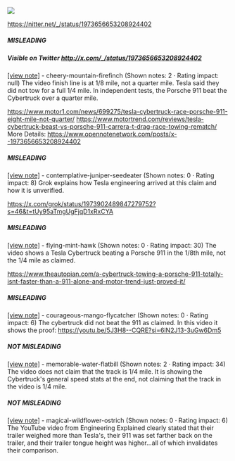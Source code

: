 ![](https://i.imgur.com/tIoyvyY.png)

https://nitter.net/_/status/1973656653208924402
##### MISLEADING
##### Visible on Twitter http://x.com/_/status/1973656653208924402
[[view note]](https://x.com/i/birdwatch/n/1973879034233892948) - cheery-mountain-firefinch (Shown notes: 2 · Rating impact: null)
The video finish line is at 1/8 mile, not a quarter mile. Tesla said they did not tow for a full 1/4 mile. In independent tests, the Porsche 911 beat the Cybertruck over a quarter mile.

https://www.motor1.com/news/699275/tesla-cybertruck-race-porsche-911-eight-mile-not-quarter/
https://www.motortrend.com/reviews/tesla-cybertruck-beast-vs-porsche-911-carrera-t-drag-race-towing-rematch/
More Details: https://www.opennotenetwork.com/posts/x--1973656653208924402

##### MISLEADING

[[view note]](https://x.com/i/birdwatch/n/1973913983963799942) - contemplative-juniper-seedeater (Shown notes: 0 · Rating impact: 8)
Grok explains how Tesla engineering arrived at this claim and how it is unverified.  


https://x.com/grok/status/1973902489847279752?s=46&t=tUy95aTmgUgFjqD1xRxCYA

##### MISLEADING

[[view note]](https://x.com/i/birdwatch/n/1973670891817939331) - flying-mint-hawk (Shown notes: 0 · Rating impact: 30)
The video shows a Tesla Cybertruck beating a Porsche 911 in the 1/8th mile, not the 1/4 mile as claimed.

https://www.theautopian.com/a-cybertruck-towing-a-porsche-911-totally-isnt-faster-than-a-911-alone-and-motor-trend-just-proved-it/ 

##### MISLEADING

[[view note]](https://x.com/i/birdwatch/n/1973664981473165392) - courageous-mango-flycatcher (Shown notes: 0 · Rating impact: 6)
The cybertruck did not beat the 911 as claimed. In this video it shows the proof:
https://youtu.be/5J3H8--CQRE?si=6lN2J13-3uGw6Dm5

##### NOT MISLEADING

[[view note]](https://x.com/i/birdwatch/n/1973752100556537927) - memorable-water-flatbill (Shown notes: 2 · Rating impact: 34)
The video does not claim that the track is 1/4 mile. It is showing the Cybertruck's general speed stats at the end, not claiming that the track in the video is 1/4 mile. 

##### NOT MISLEADING

[[view note]](https://x.com/i/birdwatch/n/1973691099270021263) - magical-wildflower-ostrich (Shown notes: 0 · Rating impact: 6)
The YouTube video from Engineering Explained clearly stated that their trailer weighed more than Tesla's, their 911 was set farther back on the trailer, and their trailer tongue height was higher...all of which invalidates their comparison.
